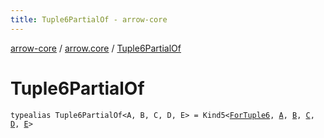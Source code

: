 ```yaml
---
title: Tuple6PartialOf - arrow-core
---
```


[arrow-core](../index.html) / [arrow.core](index.html) / [Tuple6PartialOf](./-tuple6-partial-of.html)

# Tuple6PartialOf

`typealias Tuple6PartialOf<A, B, C, D, E> = Kind5<`[`ForTuple6`](-for-tuple6.html)`, `[`A`](-tuple6-partial-of.html#A)`, `[`B`](-tuple6-partial-of.html#B)`, `[`C`](-tuple6-partial-of.html#C)`, `[`D`](-tuple6-partial-of.html#D)`, `[`E`](-tuple6-partial-of.html#E)`>`